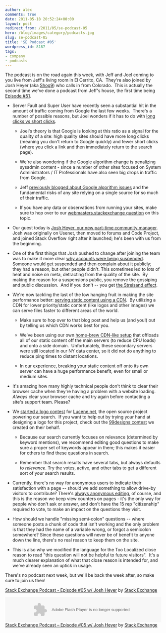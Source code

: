 ```yaml
---
author: alex
comments: true
date: 2011-05-18 20:52:24+00:00
layout: post
redirect_from: /2011/05/se-podcast-05
hero: /blog/images/category/podcasts.jpg
slug: se-podcast-05
title: 'SE Podcast #05'
wordpress_id: 8187
tags:
- company
- podcasts
---
```


The podcast is on the road again this week, with Jeff and Joel coming to you live from Jeff's living room in El Cerrito, CA.  They're also joined by Josh Heyer (aka [Shog9](http://stackoverflow.com/users/811/shog9)) who calls in from Colorado.  This is actually the second time we've done a podcast from Jeff's house, the first time being [Episode #51](http://blog.stackoverflow.com/2009/04/podcast-51/).




	
  * Server Fault and Super User have recently seen a substantial hit in the amount of traffic coming from Google the last few weeks.  There's a number of possible reasons, but Joel wonders if it has to do with [long clicks vs short clicks](http://webmasters.stackexchange.com/questions/13920/google-ranking-and-bounce-rate).

	
    * Joel's theory is that Google is looking at this ratio as a signal for the quality of a site: high quality sites should have more long clicks (meaning you don't return to Google quickly) and fewer short clicks (where you click a link and then immediately return to the search page).

	
    * We're also wondering if the Google algorithm change is penalizing sysadmin content - since a number of other sites focused on System Administrators / IT Professionals have also seen big drops in traffic from Google.

	
    * Jeff [previously blogged about Google algorithm issues](http://www.codinghorror.com/blog/2011/01/trouble-in-the-house-of-google.html) and the fundamental risks of any site relying on a single source for so much of their traffic.

	
    * If you have any data or observations from running your sites, make sure to hop over to our [webmasters.stackexchange question](http://webmasters.stackexchange.com/questions/13920/google-ranking-and-bounce-rate) on this topic.




	
  * Our guest today is [Josh Heyer, our new part-time community manager](http://blog.stackoverflow.com/2011/03/welcome-valued-associate-josh-heyer/).  Josh was originally on Usenet, then moved to forums and Code Project, and joined Stack Overflow right after it launched; he's been with us from the beginning.

	
  * One of the first things that Josh pushed to change after joining the team was to make it more clear [why accounts were being suspended](http://meta.stackoverflow.com/questions/23385/avoid-the-streisand-effect-be-clear-about-the-reason-when-suspending-an-account).  Someone would get suspended and then complain about it publicly; they had a reason, but other people didn't. This sometimes led to lots of heat and noise on meta, detracting from the quality of the site.  By making the reason for a suspensions public, you remove the gossiping and public discussion.  And if you don't -- you get [the Streisand effect](http://en.wikipedia.org/wiki/Streisand_effect).

	
  * We're now tackling the last of the low hanging fruit in making the site performance better: [serving static content using a CDN](http://blog.stackoverflow.com/2011/05/the-speed-of-light-sucks/).  By utilizing a CDN for lower priority/static content (like logos and other images) we can serve files faster to different areas of the world.

	
    * Make sure to hop over to that blog post and help us (and you!) out by telling us which CDN works best for you.

	
    * We've been using our own [home-brew CDN-like setup](http://blog.stackoverflow.com/2009/08/a-few-speed-improvements/) that offloads all of our static content off the main servers (to reduce CPU loads) and onto a side domain.  Unfortunately, these secondary servers were still located in our NY data center, so it did not do anything to reduce ping times to distant locations.

	
    * In our experience, breaking your static content off onto its own server can have a huge performance benefit, even for small or medium sites.




	
  * It's amazing how many highly technical people don't think to clear their browser cache when they're having a problem with a website loading.  _Always_ clear your browser cache and try again before contacting a site's support team. Please?

	
  * We [started a logo contest](http://blog.stackoverflow.com/2011/05/sponsoring-lucene-net-logo-design-contest/) for [Lucene.net](http://www.lucene.net), the open source project powering our search.  If you want to help out by trying your hand at designing a logo for this project, check out the [99designs contest](https://99designs.com/logo-design/contests/help-lucene-net-logo-77574) we created on their behalf.

	
    * Because our search currently focuses on relevance (determined by keyword mentions), we recommend editing good questions to make sure a proper set of keywords appear in them; this makes it easier for others to find these questions in search.

	
    * Remember that search results have several tabs, but always defaults to _relevance_. Try the votes, active, and other tabs to get a different sort of your search results.





  * Currently, there's no way for anonymous users to indicate their satisfaction with a page -- should we add something to allow drive-by visitors to contribute? There's [always anonymous editing](http://blog.stackoverflow.com/2011/02/suggested-edits-and-edit-review/), of course, and this is the reason we keep view counters on pages - it's the only way for people who don't ask or answer, and don't have the 15 rep "citizenship" required to vote, to make an impact on the questions they visit.


  * How should we handle "missing semi-colon" questions -- where someone posts a chunk of code that isn't working and the only problem is that they had the name of a variable wrong, or forgot a semicolon somewhere? Since these questions will never be of benefit to anyone down the line, there's no real reason to keep them on the site.


  * This is also why we modified the language for the Too Localized close reason to read "this question will not be helpful to future visitors".  It's a much clearer explanation of what that close reason is intended for, and we've already seen an uptick in usage.




There's no podcast next week, but we'll be back the week after, so make sure to join us then!

 [Stack Exchange Podcast - Episode #05 w/ Josh Heyer](http://soundcloud.com/stack-exchange/sta) by [Stack Exchange](http://soundcloud.com/stack-exchange)

<p><object height="81" width="100%"><param name="movie" value="http://player.soundcloud.com/player.swf?url=http%3A%2F%2Fapi.soundcloud.com%2Ftracks%2F15494022"></param><param name="allowscriptaccess" value="always"></param><embed allowscriptaccess="always" height="81" src="http://player.soundcloud.com/player.swf?url=http%3A%2F%2Fapi.soundcloud.com%2Ftracks%2F15494022" type="application/x-shockwave-flash" width="100%"></embed></object>  <span><a href="http://soundcloud.com/stack-exchange/sta">Stack Exchange Podcast &#8211; Episode #05 w/ Josh Heyer</a> by <a href="http://soundcloud.com/stack-exchange">Stack Exchange</a></span> </p>